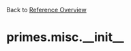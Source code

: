 
Back to [Reference Overview](https://github.com/pyrustic/primes/blob/master/docs/reference/README.Md)

# primes.misc.\_\_init\_\_



<br>


